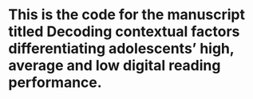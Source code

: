 # This is the code for the manuscript titled Decoding contextual factors differentiating adolescents’ high, average and low digital reading performance.
